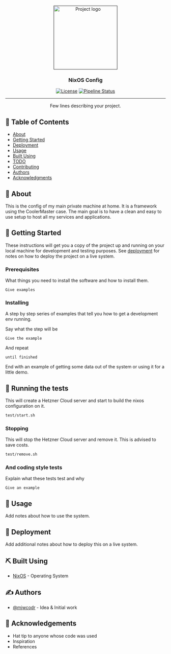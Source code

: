 <p align="center">
  <a href="" rel="noopener">
 <img width=200px height=200px src="https://i.imgur.com/6wj0hh6.jpg" alt="Project logo"></a>
</p>

<h3 align="center"> NixOS Config </h3>

<div align="center">

  [![License](https://img.shields.io/badge/license-MIT-blue.svg)](/LICENSE)
  [![Pipeline Status](https://git.mjwcodr.de/{mjwcodr}/{nixos-config}/actions/workflows/{bump.yml}/badge.svg?branch={main})](https://git.mjwcodr.de/mjwcodr/nixos-config/actions?workflow=bump.yml)

</div>

---

<!--
    #TODO: Add more info to the README.md
-->

<p align="center"> Few lines describing your project.
    <br>
</p>

## 📝 Table of Contents
- [About](#about)
- [Getting Started](#getting_started)
- [Deployment](#deployment)
- [Usage](#usage)
- [Built Using](#built_using)
- [TODO](../TODO.md)
- [Contributing](../CONTRIBUTING.md)
- [Authors](#authors)
- [Acknowledgments](#acknowledgement)

## 🧐 About <a name = "about"></a>
This is the config of my main private machine at home. It is a framework using the CoolerMaster case.
The main goal is to have a clean and easy to use setup to host all my services and applications.

## 🏁 Getting Started <a name = "getting_started"></a>
These instructions will get you a copy of the project up and running on your local machine for development and testing purposes. See [deployment](#deployment) for notes on how to deploy the project on a live system.

### Prerequisites
What things you need to install the software and how to install them.

```
Give examples
```

### Installing
A step by step series of examples that tell you how to get a development env running.

Say what the step will be

```
Give the example
```

And repeat

```
until finished
```

End with an example of getting some data out of the system or using it for a little demo.

## 🔧 Running the tests <a name = "tests"></a>

This will create a Hetzner Cloud server and start to build the nixos configuration on it.

```bash
test/start.sh
```

### Stopping

This will stop the Hetzner Cloud server and remove it. This is advised to save costs.

```bash
test/remove.sh
```


### And coding style tests
Explain what these tests test and why

```
Give an example
```

## 🎈 Usage <a name="usage"></a>
Add notes about how to use the system.

## 🚀 Deployment <a name = "deployment"></a>
Add additional notes about how to deploy this on a live system.

## ⛏️ Built Using <a name = "built_using"></a>
- [NixOS](https://nixos.org) - Operating System

## ✍️ Authors <a name = "authors"></a>
- [@mjwcodr](https://mjwcodr.de) - Idea & Initial work

## 🎉 Acknowledgements <a name = "acknowledgement"></a>
- Hat tip to anyone whose code was used
- Inspiration
- References
